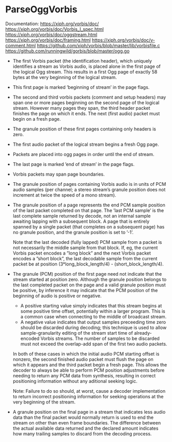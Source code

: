 #  ParseOggVorbis

Documentation:
https://xiph.org/vorbis/doc/
https://xiph.org/vorbis/doc/Vorbis_I_spec.html
https://xiph.org/vorbis/doc/oggstream.html
https://xiph.org/vorbis/doc/framing.html
https://xiph.org/vorbis/doc/v-comment.html
https://github.com/xiph/vorbis/blob/master/lib/vorbisfile.c
https://github.com/runningwild/gorbis/blob/master/ogg.go

* The first Vorbis packet (the identification header), which uniquely identifies a stream as Vorbis audio, is placed alone in the first page of the logical Ogg stream. This results in a first Ogg page of exactly 58 bytes at the very beginning of the logical stream.
* This first page is marked ’beginning of stream’ in the page flags.
* The second and third vorbis packets (comment and setup headers) may span one or more pages beginning on the second page of the logical stream. However many pages they span, the third header packet finishes the page on which it ends. The next (first audio) packet must begin on a fresh page.
* The granule position of these first pages containing only headers is zero.
* The first audio packet of the logical stream begins a fresh Ogg page.
* Packets are placed into ogg pages in order until the end of stream.
* The last page is marked ’end of stream’ in the page flags.
* Vorbis packets may span page boundaries.
* The granule position of pages containing Vorbis audio is in units of PCM audio samples (per channel; a stereo stream’s granule position does not increment at twice the speed of a mono stream).
* The granule position of a page represents the end PCM sample position of the last packet completed on that page. The ’last PCM sample’ is the last complete sample returned by decode, not an internal sample awaiting lapping with a subsequent block. A page that is entirely spanned by a single packet (that completes on a subsequent page) has no granule position, and the granule position is set to ’-1’.
  
  Note that the last decoded (fully lapped) PCM sample from a packet is not necessarily the middle sample from that block. If, eg, the current Vorbis packet encodes a ”long block” and the next Vorbis packet encodes a ”short block”, the last decodable sample from the current packet be at position (3*long_block_length/4) - (short_block_length/4).

* The granule (PCM) position of the first page need not indicate that the stream started at position zero. Although the granule position belongs to the last completed packet on the page and a valid granule position must be positive, by inference it may indicate that the PCM position of the beginning of audio is positive or negative.
    * A positive starting value simply indicates that this stream begins at some positive time offset, potentially within a larger program. This is a common case when connecting to the middle of broadcast stream.
    * A negative value indicates that output samples preceeding time zero should be discarded during decoding; this technique is used to allow sample-granularity editing of the stream start time of already-encoded Vorbis streams. The number of samples to be discarded must not exceed the overlap-add span of the first two audio packets.
  
  In both of these cases in which the initial audio PCM starting offset is nonzero, the second finished audio packet must flush the page on which it appears and the third packet begin a fresh page. This allows the decoder to always be able to perform PCM position adjustments before needing to return any PCM data from synthesis, resulting in correct positioning information without any aditional seeking logic.

  Note: Failure to do so should, at worst, cause a decoder implementation to return incorrect positioning information for seeking operations at the very beginning of the stream.

* A granule position on the final page in a stream that indicates less audio data than the final packet would normally return is used to end the stream on other than even frame boundaries. The difference between the actual available data returned and the declared amount indicates how many trailing samples to discard from the decoding process.

